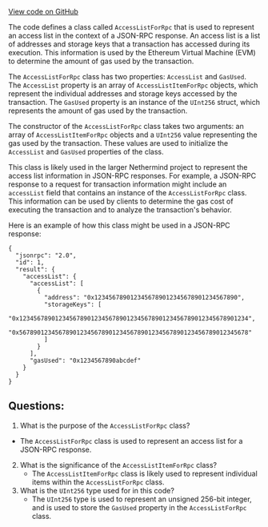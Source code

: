 [View code on GitHub](https://github.com/nethermindeth/nethermind/Nethermind.JsonRpc/Data/AccessListForRpc.cs)

The code defines a class called `AccessListForRpc` that is used to represent an access list in the context of a JSON-RPC response. An access list is a list of addresses and storage keys that a transaction has accessed during its execution. This information is used by the Ethereum Virtual Machine (EVM) to determine the amount of gas used by the transaction.

The `AccessListForRpc` class has two properties: `AccessList` and `GasUsed`. The `AccessList` property is an array of `AccessListItemForRpc` objects, which represent the individual addresses and storage keys accessed by the transaction. The `GasUsed` property is an instance of the `UInt256` struct, which represents the amount of gas used by the transaction.

The constructor of the `AccessListForRpc` class takes two arguments: an array of `AccessListItemForRpc` objects and a `UInt256` value representing the gas used by the transaction. These values are used to initialize the `AccessList` and `GasUsed` properties of the class.

This class is likely used in the larger Nethermind project to represent the access list information in JSON-RPC responses. For example, a JSON-RPC response to a request for transaction information might include an `accessList` field that contains an instance of the `AccessListForRpc` class. This information can be used by clients to determine the gas cost of executing the transaction and to analyze the transaction's behavior. 

Here is an example of how this class might be used in a JSON-RPC response:

```
{
  "jsonrpc": "2.0",
  "id": 1,
  "result": {
    "accessList": {
      "accessList": [
        {
          "address": "0x1234567890123456789012345678901234567890",
          "storageKeys": [
            "0x1234567890123456789012345678901234567890123456789012345678901234",
            "0x5678901234567890123456789012345678901234567890123456789012345678"
          ]
        }
      ],
      "gasUsed": "0x1234567890abcdef"
    }
  }
}
```
## Questions: 
 1. What is the purpose of the `AccessListForRpc` class?
   - The `AccessListForRpc` class is used to represent an access list for a JSON-RPC response.
2. What is the significance of the `AccessListItemForRpc` class?
   - The `AccessListItemForRpc` class is likely used to represent individual items within the `AccessListForRpc` class.
3. What is the `UInt256` type used for in this code?
   - The `UInt256` type is used to represent an unsigned 256-bit integer, and is used to store the `GasUsed` property in the `AccessListForRpc` class.